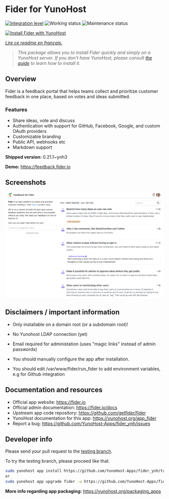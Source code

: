 <!--
N.B.: This README was automatically generated by https://github.com/YunoHost/apps/tree/master/tools/README-generator
It shall NOT be edited by hand.
-->

# Fider for YunoHost

[![Integration level](https://dash.yunohost.org/integration/fider.svg)](https://dash.yunohost.org/appci/app/fider) ![Working status](https://ci-apps.yunohost.org/ci/badges/fider.status.svg) ![Maintenance status](https://ci-apps.yunohost.org/ci/badges/fider.maintain.svg)

[![Install Fider with YunoHost](https://install-app.yunohost.org/install-with-yunohost.svg)](https://install-app.yunohost.org/?app=fider)

*[Lire ce readme en français.](./README_fr.md)*

> *This package allows you to install Fider quickly and simply on a YunoHost server.
If you don't have YunoHost, please consult [the guide](https://yunohost.org/#/install) to learn how to install it.*

## Overview

Fider is a feedback portal that helps teams collect and prioritize customer feedback in one place, based on votes and ideas submitted.

### Features

- Share ideas, vote and discuss
- Authentication with support for GitHub, Facebook, Google, and custom OAuth providers
- Customizable branding
- Public API, webhooks etc
- Markdown support


**Shipped version:** 0.21.1~ynh3

**Demo:** https://feedback.fider.io

## Screenshots

![Screenshot of Fider](./doc/screenshots/screenshot.png)

## Disclaimers / important information

* Only installable on a domain root (or a subdomain root)!
* No Yunohost LDAP connection (yet)
* Email required for administation (uses "magic links" instead of admin passwords)

* You should manually configure the app after installation.
* You should edit /var/www/fider/run_fider to add environment variables, e.g for Github integration

## Documentation and resources

* Official app website: <https://fider.io>
* Official admin documentation: <https://fider.io/docs>
* Upstream app code repository: <https://github.com/getfider/fider>
* YunoHost documentation for this app: <https://yunohost.org/app_fider>
* Report a bug: <https://github.com/YunoHost-Apps/fider_ynh/issues>

## Developer info

Please send your pull request to the [testing branch](https://github.com/YunoHost-Apps/fider_ynh/tree/testing).

To try the testing branch, please proceed like that.

``` bash
sudo yunohost app install https://github.com/YunoHost-Apps/fider_ynh/tree/testing --debug
or
sudo yunohost app upgrade fider -u https://github.com/YunoHost-Apps/fider_ynh/tree/testing --debug
```

**More info regarding app packaging:** <https://yunohost.org/packaging_apps>
